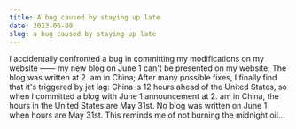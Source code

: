 ```yaml
---
title: A bug caused by staying up late
date: 2023-06-09
slug: a bug caused by staying up late
---
```


I accidentally confronted a bug in committing my modifications on my website —— my new blog on June 1 can't be presented on my website; The blog was written at 2. am in China; After many possible fixes, I finally find that it's triggered by jet lag: China is 12 hours ahead of the United States, so when I committed a blog with June 1 announcement at 2. am in China, the hours in the United States are May 31st. No blog was written on June 1 when hours are May 31st. This reminds me of not burning the midnight oil...
